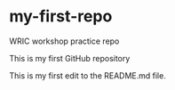 # my-first-repo
WRIC workshop practice repo

This is my first GitHub repository

This is my first edit to the README.md file.